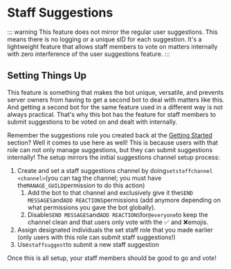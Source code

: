 # Staff Suggestions

::: warning
This feature does not mirror the regular user suggestions. This means there is no logging or a unique sID for each suggestion. It's a lightweight feature that allows staff members to vote on matters internally with zero interference of the user suggestions feature.
:::

## Setting Things Up

This feature is something that makes the bot unique, versatile, and prevents server owners from having to get a second bot to deal with matters like this. And getting a second bot for the same feature used in a different way is not always practical. That's why this bot has the feature for staff members to submit suggestions to be voted on and dealt with internally.

Remember the suggestions role you created back at the [Getting Started](guide/getting-started.md) section? Well it comes to use here as well! This is because users with that role can not only manage suggestions, but they can submit suggestions internally! The setup mirrors the initial suggestions channel setup process:

1. Create and set a staff suggestions channel by doing`setstaffchannel <channel>`\(you can tag the channel; you must have the`MANAGE_GUILD`permission to do this action\)
   1. Add the bot to that channel and exclusively give it the`SEND MESSAGES`and`ADD REACTIONS`permissions \(add anymore depending on what permissions you gave the bot globally\).
   2. Disable`SEND MESSAGES`and`ADD REACTIONS`for`@everyone`to keep the channel clean and that users only vote with the ✅ and ❌emojis.
2. Assign designated individuals the set staff role that you made earlier \(only users with this role can submit staff suggestions!\)
3. Use`staffsuggest`to submit a new staff suggestion

Once this is all setup, your staff members should be good to go and vote!